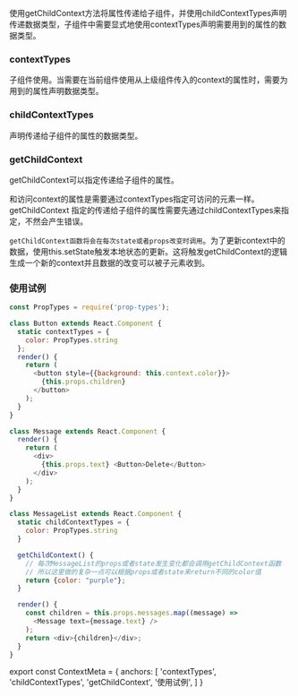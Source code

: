 使用getChildContext方法将属性传递给子组件，并使用childContextTypes声明传递数据类型，子组件中需要显式地使用contextTypes声明需要用到的属性的数据类型。

### contextTypes
子组件使用。当需要在当前组件使用从上级组件传入的context的属性时，需要为用到的属性声明数据类型。

### childContextTypes
声明传递给子组件的属性的数据类型。

### getChildContext
getChildContext可以指定传递给子组件的属性。

和访问context的属性是需要通过contextTypes指定可访问的元素一样。getChildContext 指定的传递给子组件的属性需要先通过childContextTypes来指定，不然会产生错误。

`getChildContext函数将会在每次state或者props改变时调用`。为了更新context中的数据，使用this.setState触发本地状态的更新。这将触发getChildContext的逻辑生成一个新的context并且数据的改变可以被子元素收到。

### 使用试例
``` js
const PropTypes = require('prop-types');

class Button extends React.Component {
  static contextTypes = {
    color: PropTypes.string
  };
  render() {
    return (
      <button style={{background: this.context.color}}>
        {this.props.children}
      </button>
    );
  }
}

class Message extends React.Component {
  render() {
    return (
      <div>
        {this.props.text} <Button>Delete</Button>
      </div>
    );
  }
}

class MessageList extends React.Component {
  static childContextTypes = {
    color: PropTypes.string
  }

  getChildContext() {
    // 每次MessageList的props或者state发生变化都会调用getChildContext函数
    // 所以这里做的复杂一点可以根据props或者state来return不同的color值
    return {color: "purple"};
  }

  render() {
    const children = this.props.messages.map((message) =>
      <Message text={message.text} />
    );
    return <div>{children}</div>;
  }
}
```

export const ContextMeta = {
  anchors: [
    'contextTypes',
    'childContextTypes',
    'getChildContext',
    '使用试例',
  ]
}